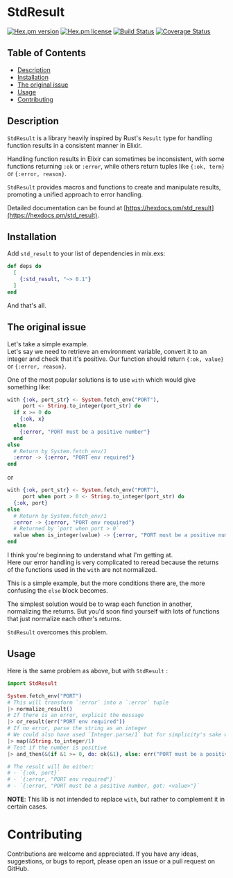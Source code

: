 # StdResult

<!-- MDOC !-->

[![Hex.pm version](https://img.shields.io/hexpm/v/std_result.svg?style=flat)](https://hex.pm/packages/std_result)
[![Hex.pm license](https://img.shields.io/hexpm/l/std_result.svg?style=flat)](https://hex.pm/packages/std_result)
[![Build Status](https://github.com/ImNotAVirus/std_result/actions/workflows/ci.yml/badge.svg?branch=main)](https://github.com/ImNotAVirus/std_result/actions/workflows/ci.yml)
[![Coverage Status](https://coveralls.io/repos/github/ImNotAVirus/std_result/badge.svg?branch=main)](https://coveralls.io/github/ImNotAVirus/std_result?branch=main)

## Table of Contents

* [Description](#description)
* [Installation](#installation)
* [The original issue](#the-original-issue)
* [Usage](#usage)
* [Contributing](#contributing)

## Description

`StdResult` is a library heavily inspired by Rust's `Result` type for handling 
function results in a consistent manner in Elixir.

Handling function results in Elixir can sometimes be inconsistent, with some 
functions returning `:ok` or `:error`, while others return tuples like 
`{:ok, term}` or `{:error, reason}`.

`StdResult` provides macros and functions to create and manipulate results,
promoting a unified approach to error handling.

Detailed documentation can be found at [https://hexdocs.pm/std_result](https://hexdocs.pm/std_result).

## Installation

Add `std_result` to your list of dependencies in mix.exs:

```elixir
def deps do
  [
    {:std_result, "~> 0.1"}
  ]
end
```

And that's all.

## The original issue

Let's take a simple example.  
Let's say we need to retrieve an environment variable, convert it to an integer 
and check that it's positive. Our function should return `{:ok, value}` or 
`{:error, reason}`.

One of the most popular solutions is to use `with` which would give something like: 

```elixir
with {:ok, port_str} <- System.fetch_env("PORT"),
     port <- String.to_integer(port_str) do
  if x >= 0 do
    {:ok, x}
  else
    {:error, "PORT must be a positive number"}
  end
else
  # Return by System.fetch_env/1
  :error -> {:error, "PORT env required"}
end
```

or

```elixir
with {:ok, port_str} <- System.fetch_env("PORT"),
     port when port > 0 <- String.to_integer(port_str) do
  {:ok, port}
else
  # Return by System.fetch_env/1
  :error -> {:error, "PORT env required"}
  # Returned by `port when port > 0`
  value when is_integer(value) -> {:error, "PORT must be a positive number, got: #{value}"}
end
```

I think you're beginning to understand what I'm getting at.  
Here our error handling is very complicated to reread because the returns of the 
functions used in the `with` are not normalized.

This is a simple example, but the more conditions there are, the more confusing 
the `else` block becomes.

The simplest solution would be to wrap each function in another, normalizing the 
returns. But you'd soon find yourself with lots of functions that just normalize 
each other's returns.

`StdResult` overcomes this problem.

## Usage

Here is the same problem as above, but with `StdResult` :

```elixir
import StdResult

System.fetch_env("PORT")
# This will transform `:error` into a `:error` tuple
|> normalize_result()
# If there is an error, explicit the message
|> or_result(err("PORT env required"))
# If no error, parse the string as an integer
# We could also have used `Integer.parse/1` but for simplicity's sake we won't.
|> map(&String.to_integer/1)
# Test if the number is positive
|> and_then(&(if &1 >= 0, do: ok(&1), else: err("PORT must be a positive number, got: #{&1}")))

# The result will be either:
# - `{:ok, port}`
# - `{:error, "PORT env required"}`
# - `{:error, "PORT must be a positive number, got: <value>"}`
```

**NOTE**: This lib is not intended to replace `with`, but rather to complement it in certain cases.

# Contributing

Contributions are welcome and appreciated. If you have any ideas, suggestions, or bugs to report,
please open an issue or a pull request on GitHub.
